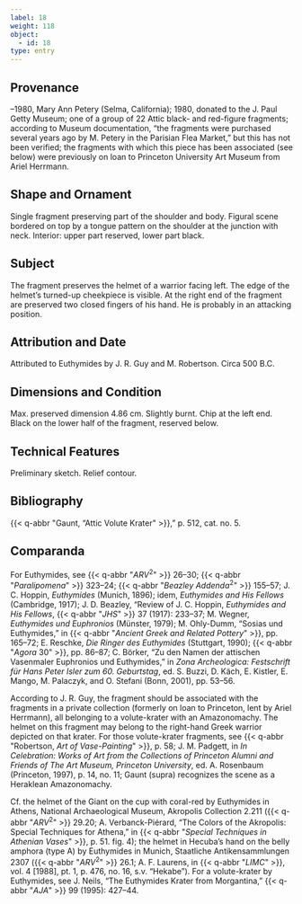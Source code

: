 ```yaml
---
label: 18
weight: 118
object:
  - id: 18
type: entry
---
```


## Provenance

–1980, Mary Ann Petery (Selma, California); 1980, donated to the J. Paul Getty Museum; one of a group of 22 Attic black- and red-figure fragments; according to Museum documentation, “the fragments were purchased several years ago by M. Petery in the Parisian Flea Market,” but this has not been verified; the fragments with which this piece has been associated (see below) were previously on loan to Princeton University Art Museum from Ariel Herrmann.

## Shape and Ornament

Single fragment preserving part of the shoulder and body. Figural scene bordered on top by a tongue pattern on the shoulder at the junction with neck. Interior: upper part reserved, lower part black.

## Subject

The fragment preserves the helmet of a warrior facing left. The edge of the helmet’s turned-up cheekpiece is visible. At the right end of the fragment are preserved two closed fingers of his hand. He is probably in an attacking position.

## Attribution and Date

Attributed to Euthymides by J. R. Guy and M. Robertson. Circa 500 B.C.

## Dimensions and Condition

Max. preserved dimension 4.86 cm. Slightly burnt. Chip at the left end. Black on the lower half of the fragment, reserved below.

## Technical Features

Preliminary sketch. Relief contour.

## Bibliography

{{< q-abbr "Gaunt, “Attic Volute Krater" >}},” p. 512, cat. no. 5.

## Comparanda

For Euthymides, see {{< q-abbr "*ARV*<sup>2</sup>" >}} 26–30; {{< q-abbr "*Paralipomena*" >}} 323–24; {{< q-abbr "*Beazley Addenda*<sup>2</sup>" >}} 155–57; J. C. Hoppin, *Euthymides* (Munich, 1896); idem, *Euthymides and His Fellows* (Cambridge, 1917); J. D. Beazley, “Review of J. C. Hoppin, *Euthymides and His Fellows*, {{< q-abbr "*JHS*" >}} 37 (1917): 233–37; M. Wegner, *Euthymides und Euphronios* (Münster, 1979); M. Ohly-Dumm, “Sosias und Euthymides,” in {{< q-abbr "*Ancient Greek and Related Pottery*" >}}, pp. 165–72; E. Reschke, *Die Ringer des Euthymides* (Stuttgart, 1990); {{< q-abbr "*Agora* 30" >}}, pp. 86–87; C. Börker, “Zu den Namen der attischen Vasenmaler Euphronios und Euthymides,” in *Zona Archeologica: Festschrift für Hans Peter Isler zum 60. Geburtstag*, ed. S. Buzzi, D. Käch, E. Kistler, E. Mango, M. Palaczyk, and O. Stefani (Bonn, 2001), pp. 53–56.

According to J. R. Guy, the fragment should be associated with the fragments in a private collection (formerly on loan to Princeton, lent by Ariel Herrmann), all belonging to a volute-krater with an Amazonomachy. The helmet on this fragment may belong to the right-hand Greek warrior depicted on that krater. For those volute-krater fragments, see {{< q-abbr "Robertson, *Art of Vase-Painting*" >}}, p. 58; J. M. Padgett, in *In Celebration: Works of Art from the Collections of Princeton Alumni and Friends of The Art Museum, Princeton University*, ed. A. Rosenbaum (Princeton, 1997), p. 14, no. 11; Gaunt (supra) recognizes the scene as a Heraklean Amazonomachy.

Cf. the helmet of the Giant on the cup with coral-red by Euthymides in Athens, National Archaeological Museum, Akropolis Collection 2.211 ({{< q-abbr "*ARV*<sup>2</sup>" >}} 29.20; A. Verbanck-Piérard, “The Colors of the Akropolis: Special Techniques for Athena,” in {{< q-abbr "*Special Techniques in Athenian Vases*" >}}, p. 51. fig. 4); the helmet in Hecuba’s hand on the belly amphora (type A) by Euthymides in Munich, Staatliche Antikensammlungen 2307 ({{< q-abbr "*ARV*<sup>2</sup>" >}} 26.1; A. F. Laurens, in {{< q-abbr "*LIMC*" >}}, vol. 4 [1988], pt. 1, p. 476, no. 16, s.v. “Hekabe”). For a volute-krater by Euthymides, see J. Neils, “The Euthymides Krater from Morgantina,” {{< q-abbr "*AJA*" >}} 99 (1995): 427–44.
